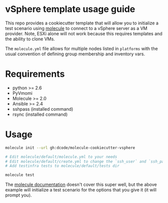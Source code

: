# vSphere template usage guide

This repo provides a cookiecutter template that will allow you to initialize a test scenario using
[molecule][molecule_docs] to connect to a vSphere server as a VM provider. Note, ESXi alone will not
work because this requires templates and the ability to clone VMs.

The `molecule.yml` file allows for multiple nodes listed in `platforms` with the usual convention of
defining group membership and inventory vars.

Requirements
============

* python >= 2.6
* PyVmomi
* Molecule >= 2.0
* Ansible >= 2.4
* sshpass (installed command)
* rsync   (installed command)

Usage
=======

```bash   
molecule init --url gh:dcode/molecule-cookiecutter-vsphere

# Edit molecule/default/molecule.yml to your needs
# Edit molecule/default/create.yml to change the `ssh_user` and `ssh_pass` until I find a fix
# Add testinfra tests to molecule/default/tests dir

molecule test
```

The [molecule documentation][molecule_docs] doesn't cover this super well, but
the above example will initialize a test scenario for the options that you give
it (it will prompt you).

[molecule_docs]: https://molecule.readthedocs.io/en/latest/
